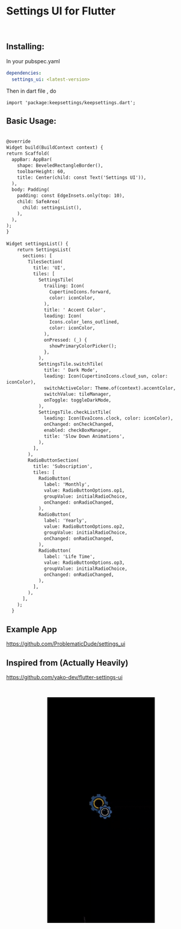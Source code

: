 # Settings UI for Flutter

<p align="center">
  <img src="https://i.imgur.com/cSWCUsd.png" height="250px" alt="">
  <img src="https://i.imgur.com/N7dSrF9.png" height="250px" alt="">
  <img src="https://i.imgur.com/4POezmu.png" height="250px" alt="">
</p>

## Installing:

In your pubspec.yaml

```yaml
dependencies:
  settings_ui: <latest-version>
```

Then in dart file , do

```
import 'package:keepsettings/keepsettings.dart';
```

## Basic Usage:

```

@override
Widget build(BuildContext context) {
return Scaffold(
  appBar: AppBar(
    shape: BeveledRectangleBorder(),
    toolbarHeight: 60,
    title: Center(child: const Text('Settings UI')),
  ),
  body: Padding(
    padding: const EdgeInsets.only(top: 10),
    child: SafeArea(
      child: settingsList(),
    ),
  ),
);
}
  
Widget settingsList() {
    return SettingsList(
      sections: [
        TilesSection(
          title: 'UI',
          tiles: [
            SettingsTile(
              trailing: Icon(
                CupertinoIcons.forward,
                color: iconColor,
              ),
              title: ' Accent Color',
              leading: Icon(
                Icons.color_lens_outlined,
                color: iconColor,
              ),
              onPressed: (_) {
                showPrimaryColorPicker();
              },
            ),
            SettingsTile.switchTile(
              title: ' Dark Mode',
              leading: Icon(CupertinoIcons.cloud_sun, color: iconColor),
              switchActiveColor: Theme.of(context).accentColor,
              switchValue: tileManager,
              onToggle: toggleDarkMode,
            ),
            SettingsTile.checkListTile(
              leading: Icon(EvaIcons.clock, color: iconColor),
              onChanged: onCheckChanged,
              enabled: checkBoxManager,
              title: 'Slow Down Animations',
            ),
          ],
        ),
        RadioButtonSection(
          title: 'Subscription',
          tiles: [
            RadioButton(
              label: 'Monthly',
              value: RadioButtonOptions.op1,
              groupValue: initialRadioChoice,
              onChanged: onRadioChanged,
            ),
            RadioButton(
              label: 'Yearly',
              value: RadioButtonOptions.op2,
              groupValue: initialRadioChoice,
              onChanged: onRadioChanged,
            ),
            RadioButton(
              label: 'Life Time',
              value: RadioButtonOptions.op3,
              groupValue: initialRadioChoice,
              onChanged: onRadioChanged,
            ),
          ],
        ),
      ],
    );
  }
```

## Example App

https://github.com/ProblematicDude/settings_ui

## Inspired from (Actually Heavily)

https://github.com/yako-dev/flutter-settings-ui

<br>

<p align="center">
  <img src="https://raw.githubusercontent.com/ProblematicDude/settings_ui/master/assets/ui.gif" height="600px" alt="">
</p>
